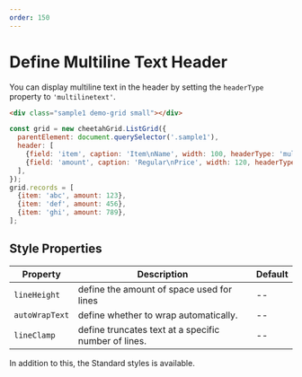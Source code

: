 ```yaml
---
order: 150
---
```


# Define Multiline Text Header

You can display multiline text in the header by setting the `headerType` property to `'multilinetext'`.

<code-preview>

```html
<div class="sample1 demo-grid small"></div>
```

```js
const grid = new cheetahGrid.ListGrid({
  parentElement: document.querySelector('.sample1'),
  header: [
    {field: 'item', caption: 'Item\nName', width: 100, headerType: 'multilinetext'},
    {field: 'amount', caption: 'Regular\nPrice', width: 120, headerType: 'multilinetext'},
  ],
});
grid.records = [
  {item: 'abc', amount: 123},
  {item: 'def', amount: 456},
  {item: 'ghi', amount: 789},
];
```

</code-preview>

## Style Properties

|Property|Description|Default|
|---|---|---|
|`lineHeight`|define the amount of space used for lines|--|
|`autoWrapText`|define whether to wrap automatically.|--|
|`lineClamp`|define truncates text at a specific number of lines.|--|

In addition to this, the Standard styles is available.
